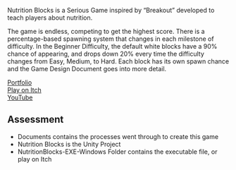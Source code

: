 Nutrition Blocks is a Serious Game inspired by “Breakout” developed to teach players about nutrition.

The game is endless, competing to get the highest score. There is a percentage-based spawning system that changes in each milestone of difficulty. In the Beginner Difficulty, the default white blocks have a 90% chance of appearing, and drops down 20% every time the difficulty changes from Easy, Medium, to Hard. Each block has its own spawn chance and the Game Design Document goes into more detail.

[Portfolio](https://yuchingho.com/)\
[Play on Itch](https://yuchingho.itch.io/nutrition-blocks)\
[YouTube](https://youtu.be/Yodx6JlPS4Y)

## Assessment
- Documents contains the processes went through to create this game
- Nutrition Blocks is the Unity Project
- NutritionBlocks-EXE-Windows Folder contains the executable file, or play on Itch